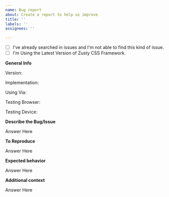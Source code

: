 ```yaml
---
name: Bug report
about: Create a report to help us improve
title: ''
labels: ''
assignees: ''

---
```


<!-- Just Answer Them, No Need To Delete Anything -->

<!-- Change [ ] to [x] to if you've done the task -->
- [ ] I've already searched in issues and I'm not able to find this kind of issue.
- [ ] I'm Using the Latest Version of Zusty CSS Framework.

**General Info**
<!-- Which Version Are You Using -->
Version:
<!-- Which Implementation you're Using? Whole Pack or Parted -->
Implementation:
<!-- How are you using that? By CDN or By SASS(SCSS) -->
Using Via:
<!-- You're Testing on Which Browser? Ex. Chrome, Firefox, Safari, Opera, Edge, Internet Explorer -->
Testing Browser:
<!-- You're Testing on which Device? Desktop or Smartphone -->
Testing Device:

<!-- From Now You can Delete them :D --><!-- Replace `Answer Here` with Your answer -->

**Describe the Bug/Issue**
<!-- A clear Description what the bug is -->
Answer Here

**To Reproduce**

<!-- Example
* Steps to reproduce the behavior:
* 1. Go to '...'
* 2. Click on '....'
* 3. Scroll down to '....'
* 4. See error
-->
Answer Here

**Expected behavior**
<!-- A clear and concise description of what you expected to happen. -->
Answer Here


**Additional context**
<!-- Add any other context about the problem here. -->
Answer Here
